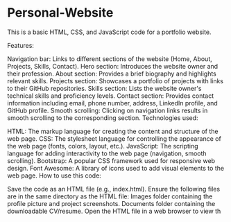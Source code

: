 # Personal-Website

This is a basic HTML, CSS, and JavaScript code for a portfolio website.

Features:

Navigation bar: Links to different sections of the website (Home, About, Projects, Skills, Contact).
Hero section: Introduces the website owner and their profession.
About section: Provides a brief biography and highlights relevant skills.
Projects section: Showcases a portfolio of projects with links to their GitHub repositories.
Skills section: Lists the website owner's technical skills and proficiency levels.
Contact section: Provides contact information including email, phone number, address, LinkedIn profile, and GitHub profile.
Smooth scrolling: Clicking on navigation links results in smooth scrolling to the corresponding section.
Technologies used:

HTML: The markup language for creating the content and structure of the web page.
CSS: The stylesheet language for controlling the appearance of the web page (fonts, colors, layout, etc.).
JavaScript: The scripting language for adding interactivity to the web page (navigation, smooth scrolling).
Bootstrap: A popular CSS framework used for responsive web design.
Font Awesome: A library of icons used to add visual elements to the web page.
How to use this code:

Save the code as an HTML file (e.g., index.html).
Ensure the following files are in the same directory as the HTML file:
Images folder containing the profile picture and project screenshots.
Documents folder containing the downloadable CV/resume.
Open the HTML file in a web browser to view th
